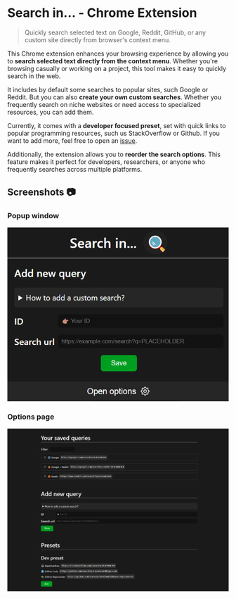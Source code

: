 # Search in... - Chrome Extension

> Quickly search selected text on Google, Reddit, GitHub, or any custom site directly from browser's context menu.

This Chrome extension enhances your browsing experience by allowing you to **search selected text directly from the context menu**. Whether you're browsing casually or working on a project, this tool makes it easy to quickly search in the web.

It includes by default some searches to popular sites, such Google or Reddit. But you can also **create your own custom searches**. Whether you frequently search on niche websites or need access to specialized resources, you can add them.

Currently, it comes with a **developer focused preset**, set with quick links to popular programming resources, such us StackOverflow or Github. If you want to add more, feel free to open an [issue](https://github.com/victor-lillo/search-in-chrome-extension/issues).

Additionally, the extension allows you to **reorder the search options**. This feature makes it perfect for developers, researchers, or anyone who frequently searches across multiple platforms.

## Screenshots 📷

### Popup window

![Popup UI](./media/popup.png)

### Options page

![Options UI](./media/options.png)
